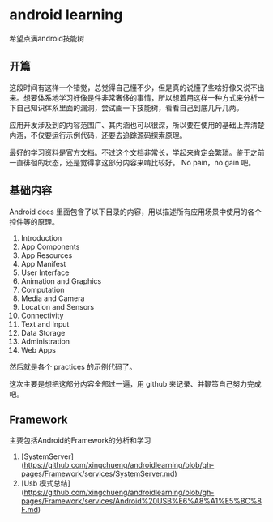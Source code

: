 # android learning
希望点满android技能树

## 开篇
这段时间有这样一个错觉，总觉得自己懂不少，但是真的说懂了些啥好像又说不出来。想要体系地学习好像是件非常奢侈的事情，所以想着用这样一种方式来分析一下自己知识体系里面的漏洞，尝试画一下技能树，看看自己到底几斤几两。

应用开发涉及到的内容范围广、其内涵也可以很深，所以要在使用的基础上弄清楚内涵，不仅要运行示例代码，还要去追踪源码探索原理。

最好的学习资料是官方文档。不过这个文档非常长，学起来肯定会繁琐。鉴于之前一直徘徊的状态，还是觉得拿这部分内容来啃比较好。 No pain，no gain 吧。

## 基础内容

Android docs 里面包含了以下目录的内容，用以描述所有应用场景中使用的各个控件等的原理。

1.  Introduction
2.  App Components
3.  App Resources
4.  App Manifest
5.  User Interface
6.  Animation and Graphics
7.  Computation
8.  Media and Camera
9.  Location and Sensors
10.  Connectivity
11.  Text and Input
12.  Data Storage
13.  Administration
14.  Web Apps

然后就是各个 practices 的示例代码了。

这次主要是想把这部分内容全部过一遍，用 github 来记录、并鞭策自己努力完成吧。

## Framework

主要包括Android的Framework的分析和学习

1. [SystemServer] (https://github.com/xingchueng/androidlearning/blob/gh-pages/Framework/services/SystemServer.md)
2. [Usb 模式总结] (https://github.com/xingchueng/androidlearning/blob/gh-pages/Framework/services/Android%20USB%E6%A8%A1%E5%BC%8F.md)
